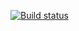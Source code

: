 [![Build status](https://ci.appveyor.com/api/projects/status/yqypvcdhok94b2nv?svg=true)](https://ci.appveyor.com/project/valeriiadeikina/oop-homework)
